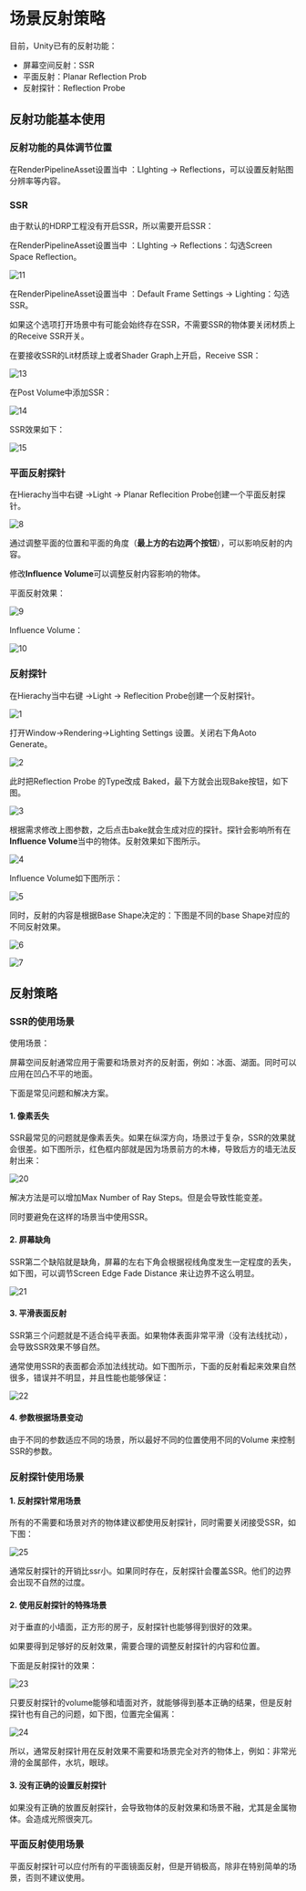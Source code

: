 # 场景反射策略

目前，Unity已有的反射功能：

* 屏幕空间反射：SSR
* 平面反射：Planar Reflection Prob
* 反射探针：Reflection Probe

## 反射功能基本使用

### 反射功能的具体调节位置

在RenderPipelineAsset设置当中 ：LIghting -> Reflections，可以设置反射贴图分辨率等内容。

### SSR

由于默认的HDRP工程没有开启SSR，所以需要开启SSR：

在RenderPipelineAsset设置当中 ：LIghting -> Reflections：勾选Screen Space Reflection。

![11](img/11.jpg)

在RenderPipelineAsset设置当中 ：Default Frame Settings -> Lighting：勾选SSR。

如果这个选项打开场景中有可能会始终存在SSR，不需要SSR的物体要关闭材质上的Receive SSR开关。

在要接收SSR的Lit材质球上或者Shader Graph上开启，Receive SSR：

![13](img/13.jpg)

在Post Volume中添加SSR：

![14](img/14.jpg)

SSR效果如下：

![15](img/15.jpg)

### 平面反射探针

在Hierachy当中右键 ->Light -> Planar Reflecition Probe创建一个平面反射探针。

![8](img/8.jpg)

通过调整平面的位置和平面的角度（**最上方的右边两个按钮**），可以影响反射的内容。

修改**Influence Volume**可以调整反射内容影响的物体。

平面反射效果：

![9](img/9.jpg)

Influence Volume：

![10](img/10.jpg)

### 反射探针

在Hierachy当中右键 ->Light -> Reflecition Probe创建一个反射探针。

![1](img/1.jpg)

打开Window->Rendering->Lighting Settings 设置。关闭右下角Aoto Generate。

![2](img/2.jpg)

此时把Reflection Probe 的Type改成 Baked，最下方就会出现Bake按钮，如下图。

![3](img/3.jpg)

根据需求修改上图参数，之后点击bake就会生成对应的探针。探针会影响所有在**Influence Volume**当中的物体。反射效果如下图所示。

![4](img/4.jpg)

Influence Volume如下图所示：

![5](img/5.jpg)

同时，反射的内容是根据Base Shape决定的：下图是不同的base Shape对应的不同反射效果。

![6](img/6.jpg)

![7](img/7.jpg)

## 反射策略

### SSR的使用场景

使用场景：

​	屏幕空间反射通常应用于需要和场景对齐的反射面，例如：冰面、湖面。同时可以应用在凹凸不平的地面。

下面是常见问题和解决方案。

#### 1. 像素丢失

SSR最常见的问题就是像素丢失。如果在纵深方向，场景过于复杂，SSR的效果就会很差。如下图所示，红色框内部就是因为场景前方的木棒，导致后方的墙无法反射出来：

![20](img/20.jpg)

解决方法是可以增加Max Number of Ray Steps。但是会导致性能变差。

同时要避免在这样的场景当中使用SSR。

#### 2. 屏幕缺角

SSR第二个缺陷就是缺角，屏幕的左右下角会根据视线角度发生一定程度的丢失，如下图，可以调节Screen Edge Fade Distance 来让边界不这么明显。

![21](img/21.jpg)

#### 3. 平滑表面反射

SSR第三个问题就是不适合纯平表面。如果物体表面非常平滑（没有法线扰动），会导致SSR效果不够自然。

通常使用SSR的表面都会添加法线扰动。如下图所示，下面的反射看起来效果自然很多，错误并不明显，并且性能也能够保证：

![22](img/22.jpg)

#### 4. 参数根据场景变动

由于不同的参数适应不同的场景，所以最好不同的位置使用不同的Volume 来控制SSR的参数。

### 反射探针使用场景

#### 1. 反射探针常用场景

所有的不需要和场景对齐的物体建议都使用反射探针，同时需要关闭接受SSR，如下图：

![25](img/25.jpg)

通常反射探针的开销比ssr小。如果同时存在，反射探针会覆盖SSR。他们的边界会出现不自然的过度。

#### 2. 使用反射探针的特殊场景

对于垂直的小墙面，正方形的房子，反射探针也能够得到很好的效果。

如果要得到足够好的反射效果，需要合理的调整反射探针的内容和位置。

下面是反射探针的效果：

![23](img/23.jpg)

只要反射探针的volume能够和墙面对齐，就能够得到基本正确的结果，但是反射探针也有自己的问题，如下图，位置完全偏离：

![24](img/24.jpg)

所以，通常反射探针用在反射效果不需要和场景完全对齐的物体上，例如：非常光滑的金属部件，水坑，眼球。

#### 3. 没有正确的设置反射探针

​	如果没有正确的放置反射探针，会导致物体的反射效果和场景不融，尤其是金属物体。会造成光照很突兀。

### 平面反射使用场景

平面反射探针可以应付所有的平面镜面反射，但是开销极高，除非在特别简单的场景，否则不建议使用。

